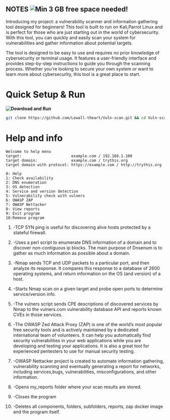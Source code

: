## NOTES ![Min 3 GB free space needed!](https://img.shields.io/badge/-Min%203%20GB%20free%20space%20needed!-darkred?style=flat-square)
Introducing my project: a vulnerability scanner and information gathering tool designed for beginners! This tool is built to run on Kali,Parrot Linux and is perfect for those who are just starting out in the world of cybersecurity. With this tool, you can quickly and easily scan your system for vulnerabilities and gather information about potential targets.

The tool is designed to be easy to use and requires no prior knowledge of cybersecurity or terminal usage. It features a user-friendly interface and provides step-by-step instructions to guide you through the scanning process. Whether you're looking to secure your own system or want to learn more about cybersecurity, this tool is a great place to start.


# Quick Setup & Run
**![Download and Run](https://img.shields.io/badge/Download%20and%20Run-18A303?style=flat-square)**
```bash
git clone https://github.com/Lewall-theart/Vuln-scan.git && cd Vuln-scan && sudo python3 vuln_scan.py
```

# Help and info
```
Welcome to help menu
target:                      example.com / 192.168.1.100
target domain:               example.com / trythis.org
target domain with protocol: https://example.com / http://trythis.org

0: Help
1: Check availability
2: DNS enumeration
3: OS detection
4: Service and version detection
5: Vulnerability check with vulners 
6: OWASP ZAP
7: OWASP Nettacker
8: View reports
9: Exit program
10:Remove program
```
1. -TCP SYN ping is useful for discovering alive hosts protected by a stateful firewall.

2. -Uses a perl script to enumerate DNS information of a domain and to discover non-contiguous ip blocks. 
    The main purpose of Dnsenum is to gather as much information as possible about a domain.                                                                                                                               
3. -Nmap sends TCP and UDP packets to a particular port, and then analyze its response. It compares this response to a database of 2600 operating systems, and return information on the OS (and version) of a host.

4. -Starts Nmap scan on a given target and probe open ports to determine service/version info.

5. -The vulners script sends CPE descriptions of discovered services by Nmap to the vulners.com vulnerability database API and reports known CVEs in those services.

6. -The OWASP Zed Attack Proxy (ZAP) is one of the world’s most popular free security tools and is actively maintained  by a dedicated international team of volunteers. It can help you automatically find security vulnerabilities in your web applications while you are developing and testing your applications. It is also a great tool for experienced pentesters to use for manual security testing.                                                                                                                                
7. -OWASP Nettacker project is created to automate information gathering, vulnerability scanning and eventually generating a report for networks, including services,bugs, vulnerabilities, misconfigurations, and other information.

8. -Opens my_reports folder where your scan results are stored. 

9. -Closes the program 

10. -Deletes all components, folders, subfolders, reports, zap docker image and the program itself. 
